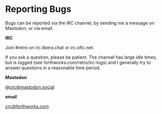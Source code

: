 # Reporting Bugs

Bugs can be reported via the IRC channel, by sending me a
message on Mastodon, or via email.

**IRC**

Join #retro on irc.libera.chat or irc.oftc.net.

If you ask a question, please be patient. The channel has large
idle times, but is logged (see forthworks.com/retro/irc-logs)
and I generally try to answer questions in a reasonable time
period.

**Mastodon**

@crc@mastodon.social

**email**

crc@forthworks.com
